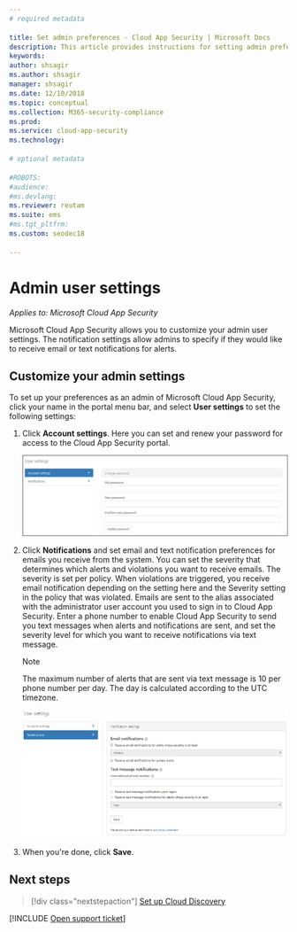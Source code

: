 ```yaml
---
# required metadata

title: Set admin preferences - Cloud App Security | Microsoft Docs
description: This article provides instructions for setting admin preferences in Cloud App Security.
keywords:
author: shsagir
ms.author: shsagir
manager: shsagir
ms.date: 12/10/2018
ms.topic: conceptual
ms.collection: M365-security-compliance
ms.prod:
ms.service: cloud-app-security
ms.technology:

# optional metadata

#ROBOTS:
#audience:
#ms.devlang:
ms.reviewer: reutam
ms.suite: ems
#ms.tgt_pltfrm:
ms.custom: seodec18

---
```

# Admin user settings

*Applies to: Microsoft Cloud App Security*

Microsoft Cloud App Security allows you to customize your admin user settings. The notification settings allow admins to specify if they would like to receive email or text notifications for alerts.

## <a name="Adminsettings"></a>Customize your admin settings

To set up your preferences as an admin of Microsoft Cloud App Security, click your name in the portal menu bar, and select **User settings** to set the following settings:

1. Click **Account settings**. Here you can set and renew your password for access to the Cloud App Security portal.

    ![custom user settings](media/custom-user-settings.png "custom user settings")

2. Click **Notifications** and set email and text notification preferences for emails you receive from the system.  You can set the severity that determines which alerts and violations you want to receive emails. The severity is set per policy. When violations are triggered, you receive email notification depending on the setting here and the Severity setting in the policy that was violated. Emails are sent to the alias associated with the administrator user account you used to sign in to Cloud App Security. Enter a phone number to enable Cloud App Security to send you text messages when alerts and notifications are sent, and set the severity level for which you want to receive notifications via text message.

    > [!NOTE]
    > The maximum number of alerts that are sent via text message is 10 per phone number per day. The day is calculated according to the UTC timezone.

    ![notification settings](media/notification-settings.png "notification settings")

3. When you're done, click **Save**.

## Next steps

> [!div class="nextstepaction"]
> [Set up Cloud Discovery](set-up-cloud-discovery.md)

[!INCLUDE [Open support ticket](includes/support.md)]
